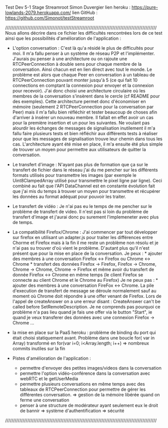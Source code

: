 Test Dev 5-1
Stage Streamroot
Simon Duvergier
lien heroku : https://pure-lowlands-2079.herokuapp.com/
lien GitHub : https://github.com/Simonot/testStreamroot

////////////////////////////////////////////////////////////////////////////////////////////////
Nous allons décrire dans ce fichier les difficultés rencontrées lors de ce test ainsi que
les possibilités d'amélioration de l'application :

- L'option conversation :
	C'est là qu'a résidé le plus de difficultés pour moi. Il m'a fallu penser à un système
	de réseau P2P et l'implémenter. J'aurais pu penser à une architecture ou on rajoute une
	RTCPeerConnection à double sens pour chaque membre de la conversation. Ainsi chacun est
	en lien direct avec tout le monde. Le problème est alors que chaque Peer en conversation
	à un tableau de RTCPeerConnection pouvant monter jusqu'à 5 (ce qui fait 10 connections
	en comptant la connexion pour envoyer et la connexion pour recevoir). J'ai donc choisi
	une architecture circulaire où les membres de la conversation s'insèrent dans le cercle
	(cf README pour des exemples). Cette architecture permet donc d'économiser en mémoire 
	(seulement 2 RTCPeerConnection pour la conversation par Peer) mais il m'a fallu bien
	réfléchir et tester beaucoup de choses afin d'arriver à insérer un nouveau membre. Il
	fallait en effet avoir un cas pour la première insertion et un pour les suivantes. Ne
	voulant pas alourdir les échanges de messages de signalisation inutilement il m'a fallu
	faire plusieurs tests et bien réfléchir aux différents tests à réaliser pour que les 
	messages de signalisation trouve leur chemin dans tous les cas.
	L'architecture ayant été mise en place, il m'a ensuite été plus simple de trouver un
	moyen pour permettre aux utilisateurs de quitter la conversation.
	
- Le transfert d'image :
	N'ayant pas plus de formation que ça sur le transfert de fichier dans le réseau j'ai 
	du me pencher sur les différents formats utilisés pour transmettre les images (par
	exemple le Uint8ClampedArray utilisé pour transmettre le pixel ligne par ligne). Ceci
	combiné au fait que l'API DataChannel est en constante évolution fait que j'ai mis du
	temps à trouver un moyen pour transmettre et récupérer les données au format adéquat 
	pour pouvoir les traiter.
	
- Le transfert de vidéo :
	Je n'ai pas eu le temps de me pencher sur le problème de transfert de video. Il n'est
	pas si loin du problème de transfert d'image et j'aurai donc pu surement l'implemeneter
	avec plus de temps.
	
- La compatibilité Firefox/Chrome :
	J'ai commencer par tout développer sur firefox en utilisant un adapter.js pour traiter
	les différences entre Chorme et Firefox mais à la fin il me reste un problème non résolu
	et je n'ai pas su trouver d'où vient le problème. D'autant plus qu'il n'est présent que 
	pour la mise en place de la conversation.
	Je peux : 
		* ajouter des membres à une conversation Firefox <-> Firefox ou Chrome <-> Chrome
		* transfert des données Firefox -> Firefox, Firefox -> Chrome, Chrome -> Chrome,
		  Chrome -> Firefox et même avoir du transfert de donnée Firefox <-> Chrome en
		  même temps (le client Firefox se connecte au client Chrome et le Chrome au Firefox)
	Je ne peux pas :
		* ajouter des membres à une conversation FireFox <-> Chrome. La pile d'execution de
		  transfert de message se déroule normalement sauf au moment où Chrome doit répondre
		  à une offer venant de Firefox. Lors de l'appel de createAnswer on a une erreur
		  disant : CreateAnswer can't be called before SetRemoteDescription.
		  Je ne comprends pas pourquoi ce problème n'a pas lieu quand je fais une offer via
		  le button "Start", ie quand je veux transferer des données avec une connexion
		  Firefox -> Chrome ...
		  
- la mise en place sur la PaaS heroku :
	problème de binding du port qui était choisi statiquement avant. Problème dans une boucle
	for( var in Array) transformé en for(var i=0; i<Array.length; i++)
	=> nombreux commits inutiles sur la fin

		  
- Pistes d'amélioration de l'application :
	* permettre d'envoyer des petites images/videos dans la conversation
	* permettre l'option vidéo-conférence dans la conversation avec  webRTC et le getUserMedia
	* permettre plusieurs conversations en même temps avec des tableaux de RTCPeerConnection
	  pour permettre de gérer les différentes conversation.
	  => gestion de la mémoire libérée quand on ferme une conversation
	* penser à une structure de modérateur ayant seulement eux le droit de bannir
	  => système d'authentification
	  => sécurité
	  
////////////////////////////////////////////////////////////////////////////////////////////////